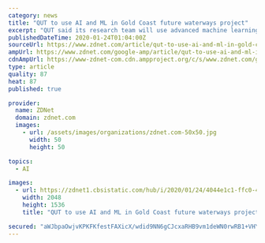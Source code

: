 ```yaml
---
category: news
title: "QUT to use AI and ML in Gold Coast future waterways project"
excerpt: "QUT said its research team will use advanced machine learning and statistical methods to estimate the number and types of vessels using the waterways. See also: How AI and drones are trying to save the Great Barrier Reef (TechRepublic) In combination with information on marine incidents and weather conditions, QUT said it will establish usage ..."
publishedDateTime: 2020-01-24T01:04:00Z
sourceUrl: https://www.zdnet.com/article/qut-to-use-ai-and-ml-in-gold-coast-future-waterways-project/
ampUrl: https://www.zdnet.com/google-amp/article/qut-to-use-ai-and-ml-in-gold-coast-future-waterways-project/
cdnAmpUrl: https://www-zdnet-com.cdn.ampproject.org/c/s/www.zdnet.com/google-amp/article/qut-to-use-ai-and-ml-in-gold-coast-future-waterways-project/
type: article
quality: 87
heat: 87
published: true

provider:
  name: ZDNet
  domain: zdnet.com
  images:
    - url: /assets/images/organizations/zdnet.com-50x50.jpg
      width: 50
      height: 50

topics:
  - AI

images:
  - url: https://zdnet1.cbsistatic.com/hub/i/2020/01/24/4044e1c1-ffc0-4f58-b883-ed92982493e3/49422632433-2e29103a65-k.jpg
    width: 2048
    height: 1536
    title: "QUT to use AI and ML in Gold Coast future waterways project"

secured: "aWJbpaOwjvKPKFKfestFAXicX/wdid9NN6gCJcxaRHB9vm1deWN0rwRB1+VHYhO8QYvhOVh15orDoK9pVS7L2Pn9CAuleIPbjykX9wz2br8nrZ05XB0nxRjqW6AnLiyKducurx3/b2mPrHnFV2TvUWGobzF2gOmjq2FAWHrjvBaH6DJnsDL7lD4arGlJ0FhcKIqzvzm2iySVljap+65Uty93EHreGN+dK6PGqZZuG+ji7DXYyFroDGciwzWvijWx88eG0Zwp/BGYjBzUj31hygOuo5MZe0VduZSfTRjd6KN8Bp+2lBrh1hnEKUvYqb7dVLO/FRVYtbyFi8YBp+OpyF1blhyH6sLBQ9rd7vjOYmbZGk9I/5ZWXeVzio9z6LPpxu+2C1eY8zM8koC1+QnR+/5y2y96Td4Khpncmm++iiSuL2PDO1M79uMOkdK4vuzXHxqmzYWDbUksyTk69c+OwS2BmCHEsYSAxtvohe991SA=;693btP6UPo500V/m4veq1A=="
---
```


